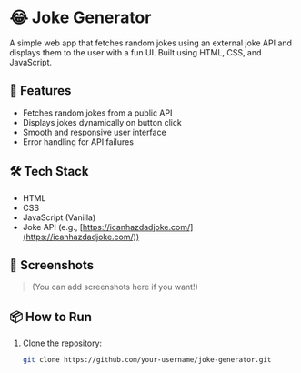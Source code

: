 # 😂 Joke Generator

A simple web app that fetches random jokes using an external joke API and displays them to the user with a fun UI. Built using HTML, CSS, and JavaScript.

## 🚀 Features

- Fetches random jokes from a public API
- Displays jokes dynamically on button click
- Smooth and responsive user interface
- Error handling for API failures

## 🛠️ Tech Stack

- HTML
- CSS
- JavaScript (Vanilla)
- Joke API (e.g., [https://icanhazdadjoke.com/](https://icanhazdadjoke.com/))

## 📸 Screenshots

> (You can add screenshots here if you want!)

## 📦 How to Run

1. Clone the repository:
   ```bash
   git clone https://github.com/your-username/joke-generator.git
